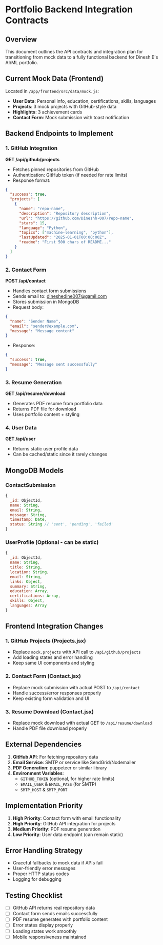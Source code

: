# Portfolio Backend Integration Contracts

## Overview
This document outlines the API contracts and integration plan for transitioning from mock data to a fully functional backend for Dinesh E's AI/ML portfolio.

## Current Mock Data (Frontend)
Located in `/app/frontend/src/data/mock.js`:
- **User Data**: Personal info, education, certifications, skills, languages
- **Projects**: 3 mock projects with GitHub-style data
- **Highlights**: 3 achievement cards
- **Contact Form**: Mock submission with toast notification

## Backend Endpoints to Implement

### 1. GitHub Integration
**GET /api/github/projects**
- Fetches pinned repositories from GitHub
- Authentication: GitHub token (if needed for rate limits)
- Response format:
```json
{
  "success": true,
  "projects": [
    {
      "name": "repo-name",
      "description": "Repository description",
      "url": "https://github.com/Dineshh-007/repo-name",
      "stars": 15,
      "language": "Python",
      "topics": ["machine-learning", "python"],
      "lastUpdated": "2025-01-01T00:00:00Z",
      "readme": "First 500 chars of README..."
    }
  ]
}
```

### 2. Contact Form
**POST /api/contact**
- Handles contact form submissions
- Sends email to: dineshedine007@gamil.com
- Stores submission in MongoDB
- Request body:
```json
{
  "name": "Sender Name",
  "email": "sender@example.com", 
  "message": "Message content"
}
```
- Response:
```json
{
  "success": true,
  "message": "Message sent successfully"
}
```

### 3. Resume Generation
**GET /api/resume/download**
- Generates PDF resume from portfolio data
- Returns PDF file for download
- Uses portfolio content + styling

### 4. User Data
**GET /api/user**
- Returns static user profile data
- Can be cached/static since it rarely changes

## MongoDB Models

### ContactSubmission
```javascript
{
  _id: ObjectId,
  name: String,
  email: String,
  message: String,
  timestamp: Date,
  status: String // 'sent', 'pending', 'failed'
}
```

### UserProfile (Optional - can be static)
```javascript
{
  _id: ObjectId,
  name: String,
  title: String,
  location: String,
  email: String,
  links: Object,
  summary: String,
  education: Array,
  certifications: Array,
  skills: Object,
  languages: Array
}
```

## Frontend Integration Changes

### 1. GitHub Projects (Projects.jsx)
- Replace `mock.projects` with API call to `/api/github/projects`
- Add loading states and error handling
- Keep same UI components and styling

### 2. Contact Form (Contact.jsx)
- Replace mock submission with actual POST to `/api/contact`
- Handle success/error responses properly
- Keep existing form validation and UI

### 3. Resume Download (Contact.jsx)
- Replace mock download with actual GET to `/api/resume/download`
- Handle PDF file download properly

## External Dependencies
1. **GitHub API**: For fetching repository data
2. **Email Service**: SMTP or service like SendGrid/Nodemailer
3. **PDF Generation**: puppeteer or similar library
4. **Environment Variables**:
   - `GITHUB_TOKEN` (optional, for higher rate limits)
   - `EMAIL_USER` & `EMAIL_PASS` (for SMTP)
   - `SMTP_HOST` & `SMTP_PORT`

## Implementation Priority
1. **High Priority**: Contact form with email functionality
2. **High Priority**: GitHub API integration for projects
3. **Medium Priority**: PDF resume generation
4. **Low Priority**: User data endpoint (can remain static)

## Error Handling Strategy
- Graceful fallbacks to mock data if APIs fail
- User-friendly error messages
- Proper HTTP status codes
- Logging for debugging

## Testing Checklist
- [ ] GitHub API returns real repository data
- [ ] Contact form sends emails successfully
- [ ] PDF resume generates with portfolio content
- [ ] Error states display properly
- [ ] Loading states work smoothly
- [ ] Mobile responsiveness maintained